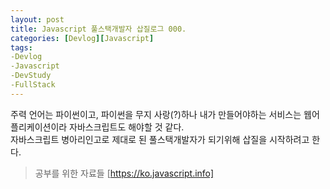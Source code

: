 ```yaml
---
layout: post
title: Javascript 풀스택개발자 삽질로그 000.
categories: [Devlog][Javascript]
tags: 
-Devlog
-Javascript
-DevStudy
-FullStack
---
```


주력 언어는 파이썬이고, 파이썬을 무지 사랑(?)하나 내가 만들어야하는 서비스는 웹어플리케이션이라 자바스크립트도 해야할 것 같다. 
<br>자바스크립트 병아리인고로 제대로 된 풀스택개발자가 되기위해 삽질을 시작하려고 한다.

> 공부를 위한 자료들
[https://ko.javascript.info]

